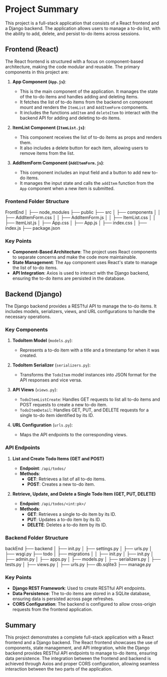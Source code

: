 # Project Summary

This project is a full-stack application that consists of a React frontend and a Django backend. The application allows users to manage a to-do list, with the ability to add, delete, and persist to-do items across sessions.

## Frontend (React)

The React frontend is structured with a focus on component-based architecture, making the code modular and reusable. The primary components in this project are:

1. **App Component (`App.js`)**:

   - This is the main component of the application. It manages the state of the to-do items and handles adding and deleting items.
   - It fetches the list of to-do items from the backend on component mount and renders the `ItemList` and `AddItemForm` components.
   - It includes the functions `addItem` and `deleteItem` to interact with the backend API for adding and deleting to-do items.

2. **ItemList Component (`ItemList.js`)**:

   - This component receives the list of to-do items as props and renders them.
   - It also includes a delete button for each item, allowing users to remove items from the list.

3. **AddItemForm Component (`AddItemForm.js`)**:
   - This component includes an input field and a button to add new to-do items.
   - It manages the input state and calls the `addItem` function from the `App` component when a new item is submitted.

### Frontend Folder Structure

FrontEnd
│
├── node_modules
├── public
├── src
│ ├── components
│ │ ├── AddItemForm.css
│ │ ├── AddItemForm.js
│ │ ├── ItemList.css
│ │ ├── ItemList.js
│ ├── App.css
│ ├── App.js
│ ├── index.css
│ ├── index.js
├── package.json

### Key Points

- **Component-Based Architecture**: The project uses React components to separate concerns and make the code more maintainable.
- **State Management**: The `App` component uses React's state to manage the list of to-do items.
- **API Integration**: Axios is used to interact with the Django backend, ensuring the to-do items are persisted in the database.

## Backend (Django)

The Django backend provides a RESTful API to manage the to-do items. It includes models, serializers, views, and URL configurations to handle the necessary operations.

### Key Components

1. **TodoItem Model** (`models.py`):

   - Represents a to-do item with a title and a timestamp for when it was created.

2. **TodoItem Serializer** (`serializers.py`):

   - Transforms the `TodoItem` model instances into JSON format for the API responses and vice versa.

3. **API Views** (`views.py`):

   - `TodoItemListCreate`: Handles GET requests to list all to-do items and POST requests to create a new to-do item.
   - `TodoItemDetail`: Handles GET, PUT, and DELETE requests for a single to-do item identified by its ID.

4. **URL Configuration** (`urls.py`):
   - Maps the API endpoints to the corresponding views.

### API Endpoints

1. **List and Create Todo Items (GET and POST)**

   - **Endpoint**: `/api/todos/`
   - **Methods**:
     - **GET**: Retrieves a list of all to-do items.
     - **POST**: Creates a new to-do item.

2. **Retrieve, Update, and Delete a Single Todo Item (GET, PUT, DELETE)**
   - **Endpoint**: `/api/todos/<int:pk>/`
   - **Methods**:
     - **GET**: Retrieves a single to-do item by its ID.
     - **PUT**: Updates a to-do item by its ID.
     - **DELETE**: Deletes a to-do item by its ID.

### Backend Folder Structure

backEnd
├── backend
│ ├── init.py
│ ├── settings.py
│ ├── urls.py
│ ├── wsgi.py
├── todo
│ ├── migrations
│ │ ├── init.py
│ ├── init.py
│ ├── admin.py
│ ├── apps.py
│ ├── models.py
│ ├── serializers.py
│ ├── tests.py
│ ├── views.py
│ ├── urls.py
├── db.sqlite3
├── manage.py

### Key Points

- **Django REST Framework**: Used to create RESTful API endpoints.
- **Data Persistence**: The to-do items are stored in a SQLite database, ensuring data is persisted across page refreshes.
- **CORS Configuration**: The backend is configured to allow cross-origin requests from the frontend application.

## Summary

This project demonstrates a complete full-stack application with a React frontend and a Django backend. The React frontend showcases the use of components, state management, and API integration, while the Django backend provides RESTful API endpoints to manage to-do items, ensuring data persistence. The integration between the frontend and backend is achieved through Axios and proper CORS configuration, allowing seamless interaction between the two parts of the application.
